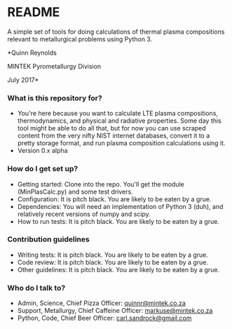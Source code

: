 # README #

A simple set of tools for doing calculations of thermal plasma compositions relevant to metallurgical problems using Python 3.

*Quinn Reynolds

MINTEK Pyrometallurgy Division

July 2017*

### What is this repository for? ###

* You're here because you want to calculate LTE plasma compositions, thermodynamics, and physical and radiative properties. Some day this tool might be able to do all that, but for now you can use scraped content from the very nifty NIST internet databases, convert it to a pretty storage format, and run plasma composition calculations using it.
* Version 0.x alpha

### How do I get set up? ###

* Getting started: Clone into the repo. You'll get the module (MinPlasCalc.py) and some test drivers.
* Configuration: It is pitch black. You are likely to be eaten by a grue.
* Dependencies: You will need an implementation of Python 3 (duh), and relatively recent versions of numpy and scipy.
* How to run tests: It is pitch black. You are likely to be eaten by a grue.

### Contribution guidelines ###

* Writing tests: It is pitch black. You are likely to be eaten by a grue.
* Code review: It is pitch black. You are likely to be eaten by a grue.
* Other guidelines: It is pitch black. You are likely to be eaten by a grue.

### Who do I talk to? ###

* Admin, Science, Chief Pizza Officer: quinnr@mintek.co.za
* Support, Metallurgy, Chief Caffeine Officer: markuse@mintek.co.za
* Python, Code, Chief Beer Officer: carl.sandrock@gmail.com